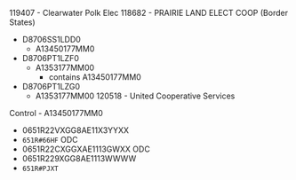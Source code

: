 119407 - Clearwater Polk Elec
118682 - PRAIRIE LAND ELECT COOP (Border States)
- D8706SS1LDD0
	- A13450177MM0
- D8706PT1LZF0
	- A1353177MM00
		- contains A13450177MM0
- D8706PT1LZG0
	- A1353177MM00
120518 - United Cooperative Services

Control - A13450177MM0
- 0651R22VXGG8AE11X3YYXX
- `651R#66HF`
ODC
- 0651R22CXGGXAE1113GWXX
ODC 
- 0651R229XGG8AE1113WWWW
- `651R#PJXT`